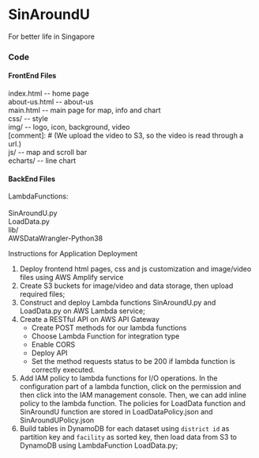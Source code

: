 # SinAroundU
For better life in Singapore

### Code
#### FrontEnd Files
index.html -- home page<br>
about-us.html -- about-us<br>
main.html -- main page for map, info and chart<br>
css/ -- style <br>
img/ -- logo, icon, background, video <br>
[comment]: # (We upload the video to S3, so the video is read through a url.)<br>
js/ --  map and scroll bar<br>
echarts/ -- line chart
#### BackEnd Files
LambdaFunctions:<br>             
SinAroundU.py<br>
LoadData.py<br>
lib/<br>
AWSDataWrangler-Python38

Instructions for Application Deployment

1. Deploy frontend html pages, css and js customization and image/video files using AWS Amplify service
2. Create S3 buckets for image/video and data storage, then upload required files; 
3. Construct and deploy Lambda functions SinAroundU.py and LoadData.py on AWS Lambda service; 
4. Create a RESTful API on AWS API Gateway
	* Create POST methods for our lambda functions
	* Choose Lambda Function for integration type
	* Enable CORS
	* Deploy API
	* Set the method requests status to be 200 if lambda function is correctly executed.
5. Add IAM policy to lambda functions for I/O operations. In the configuration part of a lambda function, click on the permission and then click into the IAM management console. Then, we can add inline policy to the lambda function. The policies for LoadData function and SinAroundU function are stored in LoadDataPolicy.json and SinAroundUPolicy.json
6. Build tables in DynamoDB for each dataset using `district id` as partition key and `facility` as sorted key, then load data from S3 to DynamoDB using LambdaFunction LoadData.py; 

